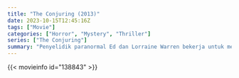```yaml
---
title: "The Conjuring (2013)"
date: 2023-10-15T12:45:16Z
tags: ["Movie"]
categories: ["Horror", "Mystery", "Thriller"]
series: ["The Conjuring"]
summary: "Penyelidik paranormal Ed dan Lorraine Warren bekerja untuk membantu sebuah keluarga yang diteror oleh kehadiran kegelapan di rumah pertanian mereka."
---
```



  <mux-player stream-type="on-demand"
  src="https://kp3d-my.sharepoint.com/personal/ryoo_kp3d_onmicrosoft_com/_layouts/15/download.aspx?share=EZQmKltInT9CqF-zTth_P3gB5djjCtfbjZ974E0Su3vEHQ" prefer-playback="mse" controls>
 
  </mux-player>
  

{{< movieinfo id="138843" >}}

  <script src="https://cdn.jsdelivr.net/npm/@mux/mux-player"></script>
  
   <script type="application/ld+json">
 {
  "@context": "https://schema.org/",
  "@type": "VideoObject",
  "name": "The Conjuring (2013)",
  "contentUrl": "https://stream.mux.com/a02ch49kS008XhzUCPQoOvgWZ5RyrDBpvb2r1Ctf01Eblo.m3u8",
  "thumbnailUrl": "https://www.themoviedb.org/t/p/original/meka1uoXLVyb5FbMQTre2WmZorX.jpg?width=314&fit_mode=preserve&time=25",
  "uploadDate": "2023-10-15T12:45:16Z",
}

</script>